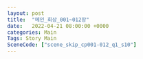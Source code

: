 ```yaml
---
layout: post
title:  "메인_회상_001~012장"
date:   2022-04-21 08:00:00 +0000
categories: Main
Tags: Story Main
SceneCode: ["scene_skip_cp001-012_q1_s10"]
---
```

